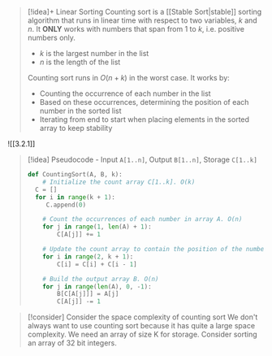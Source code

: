 
> [!idea]+ Linear Sorting
> Counting sort is a [[Stable Sort|stable]] sorting algorithm that runs in linear time with respect to two variables, $k$ and $n$. It **ONLY** works with numbers that span from 1 to $k$, i.e. positive numbers only.
> - $k$ is the largest number in the list
> - $n$ is the length of the list
>   
> Counting sort runs in $O(n+k)$ in the worst case. It works by:
> - Counting the occurrence of each number in the list
> - Based on these occurrences, determining the position of each number in the sorted list
> - Iterating from end to start when placing elements in the sorted array to keep stability

![[3.2.1]]

> [!idea] Pseudocode - Input `A[1..n]`, Output `B[1..n]`, Storage `C[1..k]`
> ```python
> def CountingSort(A, B, k):
>     # Initialize the count array C[1..k]. O(k)
> 	C = []
> 	for i in range(k + 1):
> 	   C.append(0)
> 
>     # Count the occurrences of each number in array A. O(n)
>     for j in range(1, len(A) + 1):
>         C[A[j]] += 1
> 
>     # Update the count array to contain the position of the number. O(k)
>     for i in range(2, k + 1):
>         C[i] = C[i] + C[i - 1]
> 
>     # Build the output array B. O(n)
>     for j in range(len(A), 0, -1):
>         B[C[A[j]]] = A[j]
>         C[A[j]] -= 1
> ```


> [!consider] Consider the space complexity of counting sort
> We don't always want to use counting sort because it has quite a large space complexity. We need an array of size K for storage. Consider sorting an array of 32 bit integers. 


